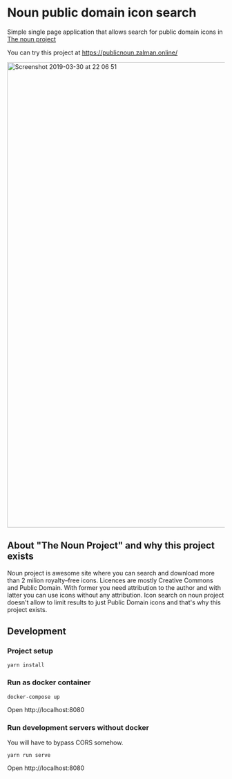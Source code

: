 # Noun public domain icon search

Simple single page application that allows search for public domain icons in [The noun project](https://thenounproject.com)

You can try this project at https://publicnoun.zalman.online/

<img width="1079" alt="Screenshot 2019-03-30 at 22 06 51" src="https://user-images.githubusercontent.com/3428126/55281719-f9755100-5338-11e9-82af-f443c93847aa.png">

## About "The Noun Project" and why this project exists
Noun project is awesome site where you can search and download more than 2 milion royalty–free icons. Licences are mostly Creative Commons and Public Domain. With former you need attribution to the author and with latter you can use icons without any attribution. Icon search on noun project doesn't allow
to limit results to just Public Domain icons and that's why this project exists.

## Development

### Project setup
```
yarn install
```

### Run as docker container
```
docker-compose up
```
Open http://localhost:8080

### Run development servers without docker
You will have to bypass CORS somehow.
```
yarn run serve
```
Open http://localhost:8080
